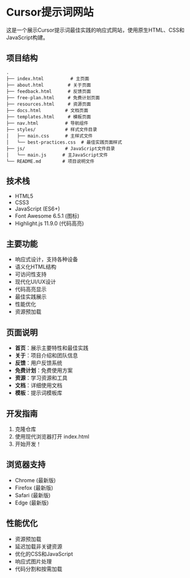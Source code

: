 # Cursor提示词网站

这是一个展示Cursor提示词最佳实践的响应式网站，使用原生HTML、CSS和JavaScript构建。

## 项目结构

```
.
├── index.html          # 主页面
├── about.html         # 关于页面
├── feedback.html      # 反馈页面
├── free-plan.html     # 免费计划页面
├── resources.html     # 资源页面
├── docs.html         # 文档页面
├── templates.html     # 模板页面
├── nav.html          # 导航组件
├── styles/           # 样式文件目录
│   ├── main.css      # 主样式文件
│   └── best-practices.css  # 最佳实践页面样式
├── js/               # JavaScript文件目录
│   └── main.js      # 主JavaScript文件
└── README.md        # 项目说明文件
```

## 技术栈

- HTML5
- CSS3
- JavaScript (ES6+)
- Font Awesome 6.5.1 (图标)
- Highlight.js 11.9.0 (代码高亮)

## 主要功能

- 响应式设计，支持各种设备
- 语义化HTML结构
- 可访问性支持
- 现代化UI/UX设计
- 代码高亮显示
- 最佳实践展示
- 性能优化
- 资源预加载

## 页面说明

- **首页**：展示主要特性和最佳实践
- **关于**：项目介绍和团队信息
- **反馈**：用户反馈系统
- **免费计划**：免费使用方案
- **资源**：学习资源和工具
- **文档**：详细使用文档
- **模板**：提示词模板库

## 开发指南

1. 克隆仓库
2. 使用现代浏览器打开 index.html
3. 开始开发！

## 浏览器支持

- Chrome (最新版)
- Firefox (最新版)
- Safari (最新版)
- Edge (最新版)

## 性能优化

- 资源预加载
- 延迟加载非关键资源
- 优化的CSS和JavaScript
- 响应式图片处理
- 代码分割和按需加载 